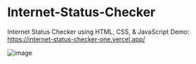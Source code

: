 # Internet-Status-Checker

Internet Status Checker using HTML, CSS, & JavaScript
Demo: https://internet-status-checker-one.vercel.app/

![image](https://github.com/Salman-uddin/Internet-Status-Checker/assets/96487875/7609b69d-7d71-4c32-8ead-80c6a97fbd39)
